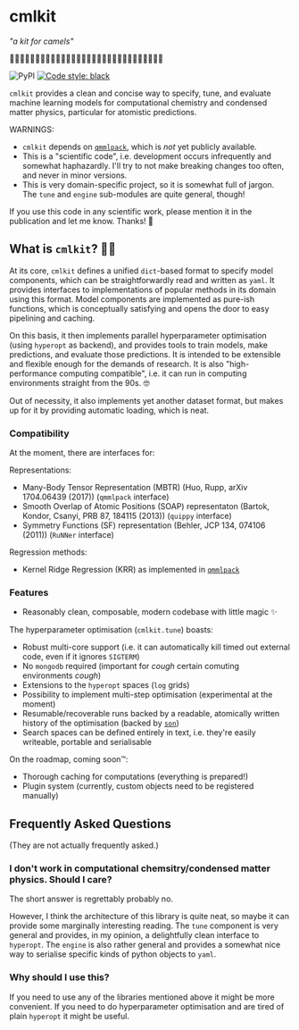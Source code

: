 # cmlkit

*"a kit for camels"* 

🐫🧰🐫🧰🐫🧰🐫🧰🐫🧰🐫🧰🐫🧰🐫🧰🐫🧰🐫🧰🐫🧰🐫🧰🐫🧰🐫🧰🐫🧰

![PyPI](https://img.shields.io/pypi/v/cmlkit.svg) [![Code style: black](https://img.shields.io/badge/code%20style-black-000000.svg)](https://github.com/python/black)

`cmlkit` provides a clean and concise way to specify, tune, and evaluate machine learning models for computational chemistry and condensed matter physics, particular for atomistic predictions.

WARNINGS: 
- `cmlkit` depends on [`qmmlpack`](https://gitlab.com/qmml/qmmlpack), which is *not* yet publicly available.
- This is a "scientific code", i.e. development occurs infrequently and somewhat haphazardly. I'll try to not make breaking changes too often, and never in minor versions.
- This is very domain-specific project, so it is somewhat full of jargon. The `tune` and `engine` sub-modules are quite general, though!

If you use this code in any scientific work, please mention it in the publication and let me know. Thanks! 🐫

## What is `cmlkit`? 🐫🧰

At its core, `cmlkit` defines a unified `dict`-based format to specify model components, which can be straightforwardly read and written as `yaml`. It provides interfaces to implementations of popular methods in its domain using this format. Model components are implemented as pure-ish functions, which is conceptually satisfying and opens the door to easy pipelining and caching.

On this basis, it then implements parallel hyperparameter optimisation (using `hyperopt` as backend), and provides tools to train models, make predictions, and evaluate those predictions. It is intended to be extensible and flexible enough for the demands of research. It is also "high-performance computing compatible", i.e. it can run in computing environments straight from the 90s. 🤓

Out of necessity, it also implements yet another dataset format, but makes up for it by providing automatic loading, which is neat.

### Compatibility

At the moment, there are interfaces for:

Representations:
- Many-Body Tensor Representation (MBTR) (Huo, Rupp, arXiv 1704.06439 (2017)) (`qmmlpack` interface)
- Smooth Overlap of Atomic Positions (SOAP) representaton (Bartok, Kondor, Csanyi, PRB 87, 184115 (2013)) (`quippy` interface)
- Symmetry Functions (SF) representation (Behler, JCP 134, 074106 (2011)) (`RuNNer` interface)

Regression methods:
- Kernel Ridge Regression (KRR) as implemented in [`qmmlpack`](https://gitlab.com/qmml/qmmlpack)

### Features

- Reasonably clean, composable, modern codebase with little magic ✨

The hyperparameter optimisation (`cmlkit.tune`) boasts:
- Robust multi-core support (i.e. it can automatically kill timed out external code, even if it ignores `SIGTERM`)
- No `mongodb` required (important for *cough* certain comuting environments *cough*)
- Extensions to the `hyperopt` spaces (`log` grids)
- Possibility to implement multi-step optimisation (experimental at the moment)
- Resumable/recoverable runs backed by a readable, atomically written history of the optimisation (backed by [`son`](https://github.com/flokno/son))
- Search spaces can be defined entirely in text, i.e. they're easily writeable, portable and serialisable

On the roadmap, coming soon™:
- Thorough caching for computations (everything is prepared!)
- Plugin system (currently, custom objects need to be registered manually)

## Frequently Asked Questions

(They are not actually frequently asked.)

### I don't work in computational chemsitry/condensed matter physics. Should I care?

The short answer is regrettably probably no. 

However, I think the architecture of this library is quite neat, so maybe it can provide some marginally interesting reading. The `tune` component is very general and provides, in my opinion, a delightfully clean interface to `hyperopt`. The `engine` is also rather general and provides a somewhat nice way to serialise specific kinds of python objects to `yaml`.

### Why should I use this?

If you need to use any of the libraries mentioned above it might be more convenient. If you need to do hyperparameter optimisation and are tired of plain `hyperopt` it might be useful.

